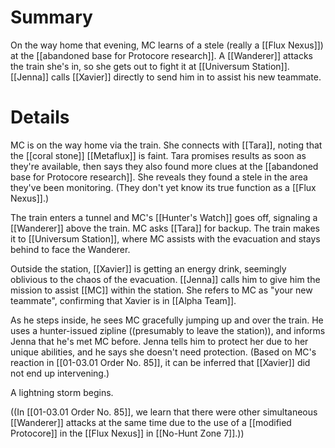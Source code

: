 # Summary

On the way home that evening, MC learns of a stele (really a [[Flux Nexus]]) at the [[abandoned base for Protocore research]]. A [[Wanderer]] attacks the train she's in, so she gets out to fight it at [[Universum Station]]. [[Jenna]] calls [[Xavier]] directly to send him in to assist his new teammate.

# Details

MC is on the way home via the train. She connects with [[Tara]], noting that the [[coral stone]] [[Metaflux]] is faint. Tara promises results as soon as they're available, then says they also found more clues at the [[abandoned base for Protocore research]]. She reveals they found a stele in the area they've been monitoring. (They don't yet know its true function as a [[Flux Nexus]].)

The train enters a tunnel and MC's [[Hunter's Watch]] goes off, signaling a [[Wanderer]] above the train. MC asks [[Tara]] for backup. The train makes it to [[Universum Station]], where MC assists with the evacuation and stays behind to face the Wanderer.

Outside the station, [[Xavier]] is getting an energy drink, seemingly oblivious to the chaos of the evacuation. [[Jenna]] calls him to give him the mission to assist [[MC]] within the station. She refers to MC as "your new teammate", confirming that Xavier is in [[Alpha Team]].

As he steps inside, he sees MC gracefully jumping up and over the train. He uses a hunter-issued zipline ((presumably to leave the station)), and informs Jenna that he's met MC before. Jenna tells him to protect her due to her unique abilities, and he says she doesn't need protection. (Based on MC's reaction in [[01-03.01 Order No. 85]], it can be inferred that [[Xavier]] did not end up intervening.)

A lightning storm begins.

((In [[01-03.01 Order No. 85]], we learn that there were other simultaneous [[Wanderer]] attacks at the same time due to the use of a [[modified Protocore]] in the [[Flux Nexus]] in [[No-Hunt Zone 7]].))